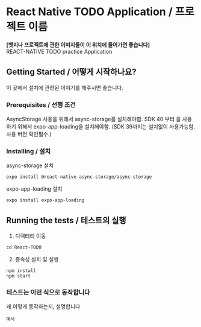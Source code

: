 # React Native TODO Application / 프로젝트 이름

**[뱃지나 프로젝트에 관한 이미지들이 이 위치에 들어가면 좋습니다]**  
REACT-NATIVE TODO practice Application
## Getting Started / 어떻게 시작하나요?

이 곳에서 설치에 관련된 이야기를 해주시면 좋습니다.

### Prerequisites / 선행 조건
AsyncStorage 사용을 위해서 async-storage를 설치해야함.
SDK 40 부터 <AppLoading />을 사용하기 위해서 expo-app-loading을 설치해야함.
(SDK 39까지는 설치없이 사용가능함. 사용 버전 확인필수.)
### Installing / 설치
async-storage 설치
```
expo install @react-native-async-storage/async-storage
```

expo-app-loading 설치
```
expo install expo-app-loading
```


## Running the tests / 테스트의 실행

1. 디렉터리 이동
```
cd React-TODO
```

2. 종속성 설치 및 실행
```
npm install
npm start
```

### 테스트는 이런 식으로 동작합니다

왜 이렇게 동작하는지, 설명합니다

```
예시
```
